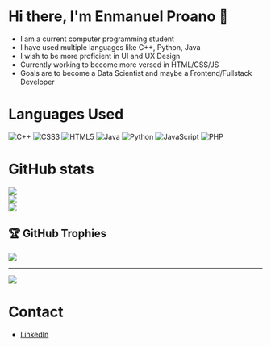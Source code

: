 # Hi there, I'm Enmanuel Proano 👋

* I am a current computer programming student
* I have used multiple languages like C++, Python, Java
* I wish to be more proficient in UI and UX Design
* Currently working to become more versed in HTML/CSS/JS
* Goals are to become a Data Scientist and maybe a Frontend/Fullstack Developer

# Languages Used
![C++](https://img.shields.io/badge/c++-%2300599C.svg?style=for-the-badge&logo=c%2B%2B&logoColor=white) ![CSS3](https://img.shields.io/badge/css3-%231572B6.svg?style=for-the-badge&logo=css3&logoColor=white) ![HTML5](https://img.shields.io/badge/html5-%23E34F26.svg?style=for-the-badge&logo=html5&logoColor=white) ![Java](https://img.shields.io/badge/java-%23ED8B00.svg?style=for-the-badge&logo=java&logoColor=white) ![Python](https://img.shields.io/badge/python-3670A0?style=for-the-badge&logo=python&logoColor=ffdd54) ![JavaScript](https://img.shields.io/badge/javascript-%23323330.svg?style=for-the-badge&logo=javascript&logoColor=%23F7DF1E) ![PHP](https://img.shields.io/badge/php-%23777BB4.svg?style=for-the-badge&logo=php&logoColor=white)

# GitHub stats
![](https://github-readme-stats.vercel.app/api?username=enmpro&theme=gotham&hide_border=false&include_all_commits=false&count_private=false)<br/>
![](https://github-readme-streak-stats.herokuapp.com/?user=enmpro&theme=gotham&hide_border=false)<br/>
![](https://github-readme-stats.vercel.app/api/top-langs/?username=enmpro&theme=gotham&hide_border=false&include_all_commits=false&count_private=false&layout=compact)

## 🏆 GitHub Trophies
![](https://github-profile-trophy.vercel.app/?username=enmpro&theme=radical&no-frame=false&no-bg=true&margin-w=4)

---
[![](https://visitcount.itsvg.in/api?id=enmpro&icon=0&color=0)](https://visitcount.itsvg.in)

# Contact
* [LinkedIn](https://www.linkedin.com/in/enmanuel-proano-2594a6233/)


<!-- Proudly created with GPRM ( https://gprm.itsvg.in ) -->
